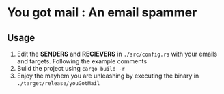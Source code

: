 # You got mail : An email spammer

## Usage

1. Edit the **SENDERS** and **RECIEVERS** in `./src/config.rs` with your emails and targets. Following the example comments
2. Build the project using `cargo build -r`
3. Enjoy the mayhem you are unleashing by executing the binary in `./target/release/youGotMail`
